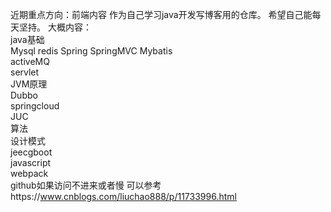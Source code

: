 近期重点方向：前端内容
作为自己学习java开发写博客用的仓库。
希望自己能每天坚持。
大概内容：   
java基础  
Mysql 
redis 
Spring 
SpringMVC 
Mybatis  
activeMQ  
servlet  
JVM原理  
Dubbo  
springcloud  
JUC  
算法  
设计模式  
jeecgboot  
javascript  
webpack  
github如果访问不进来或者慢
可以参考https://www.cnblogs.com/liuchao888/p/11733996.html  
